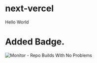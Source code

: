 # next-vercel
Hello World


# Added Badge.   
![Monitor - Repo Builds With No Problems](https://github.com/philgookang/next-vercel/actions/workflows/monitor_build.yml/badge.svg?branch=master)
